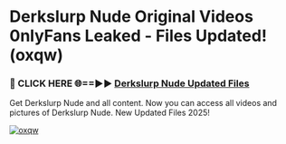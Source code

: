# Derkslurp Nude Original Videos 0nlyFans Leaked - Files Updated! (oxqw)

<h3>🔴 CLICK HERE 🌐==►► <a href="https://tinyurl.com/4mcuefdz" rel="nofollow">Derkslurp Nude Updated Files</a></h3>

Get Derkslurp Nude and all content. Now you can access all videos and pictures of Derkslurp Nude. New Updated Files 2025!

[![oxqw](https://i.imgur.com/StAQSOY.gif)](https://tinyurl.com/4mcuefdz)
